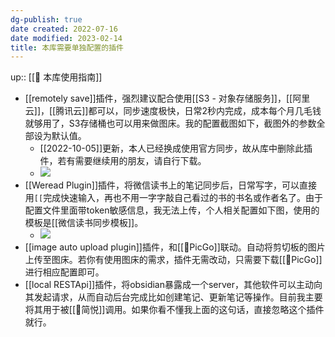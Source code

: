 ```yaml
---
dg-publish: true
date created: 2022-07-16
date modified: 2023-02-14
title: 本库需要单独配置的插件
---
```


up:: [[🧰 本库使用指南]]

- [[remotely save]]插件，强烈建议配合使用[[S3 - 对象存储服务]]，[[阿里云]]，[[腾讯云]]都可以，同步速度极快，日常2秒内完成，成本每个月几毛钱就够用了，S3存储桶也可以用来做图床。我的配置截图如下，截图外的参数全部设为默认值。
	- [[2022-10-05]]更新，本人已经换成使用官方同步，故从库中删除此插件，若有需要继续用的朋友，请自行下载。
	- ![](<https://img2.oldwinter.top/截屏2022-08-29 下午7.59.39.png>)
- [[Weread Plugin]]插件，将微信读书上的笔记同步后，日常写字，可以直接用`[[`完成快速输入，再也不用一字字敲自己看过的书的书名或作者名了。由于配置文件里面带token敏感信息，我无法上传，个人相关配置如下图，使用的模板是[[微信读书同步模板]]。
	- ![](<https://img2.oldwinter.top/截屏2022-08-29 下午7.57.01.png>)
- [[image auto upload plugin]]插件，和[[🤖PicGo]]联动。自动将剪切板的图片上传至图床。若你有使用图床的需求，插件无需改动，只需要下载[[🤖PicGo]]进行相应配置即可。
- [[local RESTApi]]插件，将obsidian暴露成一个server，其他软件可以主动向其发起请求，从而自动后台完成比如创建笔记、更新笔记等操作。目前我主要将其用于被[[🤖简悦]]调用。如果你看不懂我上面的这句话，直接忽略这个插件就行。
